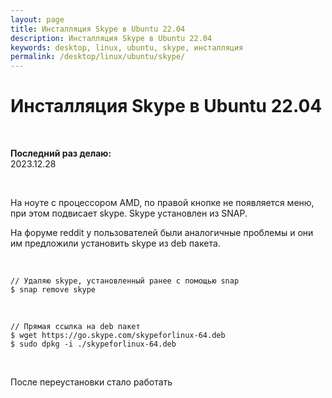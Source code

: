 ```yaml
---
layout: page
title: Инсталляция Skype в Ubuntu 22.04
description: Инсталляция Skype в Ubuntu 22.04
keywords: desktop, linux, ubuntu, skype, инсталляция
permalink: /desktop/linux/ubuntu/skype/
---
```


# Инсталляция Skype в Ubuntu 22.04

<br/>

**Последний раз делаю:**  
2023.12.28


<br/>

На ноуте с процессором AMD, по правой кнопке не появляется меню, при этом подвисает skype. Skype установлен из SNAP. 

На форуме reddit у пользователей были аналогичные проблемы и они им предложили установить skype из deb пакета.


<br/>

```
// Удаляю skype, установленный ранее с помощью snap
$ snap remove skype
```

<br/>


```
// Прямая ссылка на deb пакет
$ wget https://go.skype.com/skypeforlinux-64.deb
$ sudo dpkg -i ./skypeforlinux-64.deb
```


<br/>

После переустановки стало работать